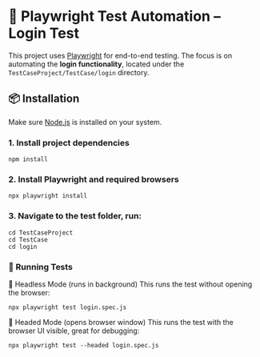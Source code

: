 # 🧪 Playwright Test Automation – Login Test

This project uses [Playwright](https://playwright.dev/) for end-to-end testing. The focus is on automating the **login functionality**, located under the `TestCaseProject/TestCase/login` directory.

## 📦 Installation

Make sure [Node.js](https://nodejs.org/) is installed on your system.

### 1. Install project dependencies
```
npm install
```

### 2. Install Playwright and required browsers
```
npx playwright install
```

### 3. Navigate to the test folder, run:
```
cd TestCaseProject
cd TestCase
cd login
```

### 🚀 Running Tests
🔹 Headless Mode (runs in background)
This runs the test without opening the browser:
```
npx playwright test login.spec.js
```

🔹 Headed Mode (opens browser window)
This runs the test with the browser UI visible, great for debugging:
```
npx playwright test --headed login.spec.js
```
